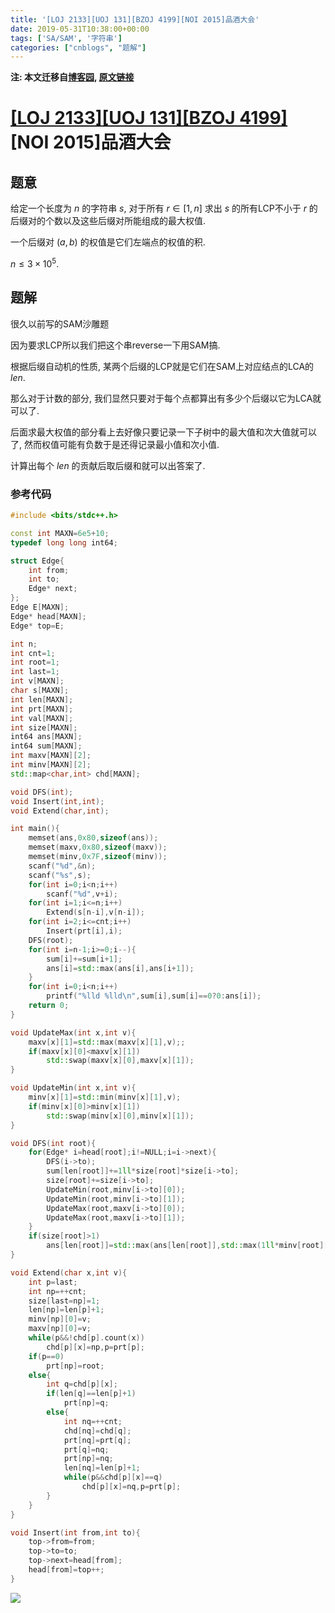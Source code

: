 ```yaml
---
title: '[LOJ 2133][UOJ 131][BZOJ 4199][NOI 2015]品酒大会'
date: 2019-05-31T10:38:00+00:00
tags: ['SA/SAM', '字符串']
categories: ["cnblogs", "题解"]
---
```

**注: 本文迁移自[博客园](https://rvalue.cnblogs.com), [原文链接](http://www.cnblogs.com/rvalue/archive/2019/05/31/10956919.html)**

# [[LOJ 2133]](https://loj.ac/problem/2133)[[UOJ 131]](http://uoj.ac/problem/131)[[BZOJ 4199]](https://www.lydsy.com/JudgeOnline/problem.php?id=4199)[NOI 2015]品酒大会

## 题意

给定一个长度为 $n$ 的字符串 $s$, 对于所有 $r\in[1,n]$ 求出 $s$ 的所有LCP不小于 $r$ 的后缀对的个数以及这些后缀对所能组成的最大权值.

一个后缀对 $(a,b)$ 的权值是它们左端点的权值的积.

$n\le 3\times 10^5$.

## 题解

很久以前写的SAM沙雕题

因为要求LCP所以我们把这个串reverse一下用SAM搞.

根据后缀自动机的性质, 某两个后缀的LCP就是它们在SAM上对应结点的LCA的 $len$.

那么对于计数的部分, 我们显然只要对于每个点都算出有多少个后缀以它为LCA就可以了.

后面求最大权值的部分看上去好像只要记录一下子树中的最大值和次大值就可以了, 然而权值可能有负数于是还得记录最小值和次小值.

计算出每个 $len$ 的贡献后取后缀和就可以出答案了.

### 参考代码

```cpp
#include <bits/stdc++.h>

const int MAXN=6e5+10;
typedef long long int64;

struct Edge{
	int from;
	int to;
	Edge* next;
};
Edge E[MAXN];
Edge* head[MAXN];
Edge* top=E;

int n;
int cnt=1;
int root=1;
int last=1;
int v[MAXN];
char s[MAXN];
int len[MAXN];
int prt[MAXN];
int val[MAXN];
int size[MAXN];
int64 ans[MAXN];
int64 sum[MAXN];
int maxv[MAXN][2];
int minv[MAXN][2];
std::map<char,int> chd[MAXN];

void DFS(int);
void Insert(int,int);
void Extend(char,int);

int main(){
	memset(ans,0x80,sizeof(ans));
	memset(maxv,0x80,sizeof(maxv));
	memset(minv,0x7F,sizeof(minv));
	scanf("%d",&n);
	scanf("%s",s);
	for(int i=0;i<n;i++)
		scanf("%d",v+i);
	for(int i=1;i<=n;i++)
		Extend(s[n-i],v[n-i]);
	for(int i=2;i<=cnt;i++)
		Insert(prt[i],i);
	DFS(root);
	for(int i=n-1;i>=0;i--){
		sum[i]+=sum[i+1];
		ans[i]=std::max(ans[i],ans[i+1]);
	}
	for(int i=0;i<n;i++)
		printf("%lld %lld\n",sum[i],sum[i]==0?0:ans[i]);
	return 0;
}

void UpdateMax(int x,int v){
	maxv[x][1]=std::max(maxv[x][1],v);;
	if(maxv[x][0]<maxv[x][1])
		std::swap(maxv[x][0],maxv[x][1]);
}

void UpdateMin(int x,int v){
	minv[x][1]=std::min(minv[x][1],v);
	if(minv[x][0]>minv[x][1])
		std::swap(minv[x][0],minv[x][1]);
}

void DFS(int root){
	for(Edge* i=head[root];i!=NULL;i=i->next){
		DFS(i->to);
		sum[len[root]]+=1ll*size[root]*size[i->to];
		size[root]+=size[i->to];
		UpdateMin(root,minv[i->to][0]);
		UpdateMin(root,minv[i->to][1]);
		UpdateMax(root,maxv[i->to][0]);
		UpdateMax(root,maxv[i->to][1]);
	}
	if(size[root]>1)
		ans[len[root]]=std::max(ans[len[root]],std::max(1ll*minv[root][0]*minv[root][1],1ll*maxv[root][0]*maxv[root][1]));
}

void Extend(char x,int v){
	int p=last;
	int np=++cnt;
	size[last=np]=1;
	len[np]=len[p]+1;
	minv[np][0]=v;
	maxv[np][0]=v;
	while(p&&!chd[p].count(x))
		chd[p][x]=np,p=prt[p];
	if(p==0)
		prt[np]=root;
	else{
		int q=chd[p][x];
		if(len[q]==len[p]+1)
			prt[np]=q;
		else{
			int nq=++cnt;
			chd[nq]=chd[q];
			prt[nq]=prt[q];
			prt[q]=nq;
			prt[np]=nq;
			len[nq]=len[p]+1;
			while(p&&chd[p][x]==q)
				chd[p][x]=nq,p=prt[p];
		}
	}
}

void Insert(int from,int to){
	top->from=from;
	top->to=to;
	top->next=head[from];
	head[from]=top++;
}

```

![](https://pic.rvalue.moe/2021/08/02/df140173d782b.png)
